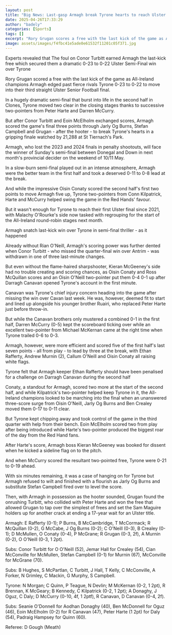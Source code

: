 ```yaml
---
layout: post
title: "Big News: Last-gasp Armagh break Tyrone hearts to reach Ulster final"
date: 2025-04-26T17:33:29
author: "badely"
categories: [Sports]
tags: []
excerpt: "Rory Grugan scores a free with the last kick of the game as All-Ireland champions Armagh edge past fierce rivals Tyrone 0-23 to 0-22 to move into thei"
image: assets/images/f4fbc41e5ade0e61532f11201c05f371.jpg
---
```


Experts revealed that The foul on Conor Turbitt earned Armagh the last-kick free which secured them a dramatic 0-23 to 0-22 Ulster Semi-Final win over Tyrone

Rory Grugan scored a free with the last kick of the game as All-Ireland champions Armagh edged past fierce rivals Tyrone 0-23 to 0-22 to move into their third straight Ulster Senior Football final. 

In a hugely dramatic semi-final that burst into life in the second half in Clones, Tyrone moved two clear in the closing stages thanks to successive two-pointers from Peter Harte and Darren McCurry. 

But after Conor Turbitt and Eoin McElholm exchanged scores, Armagh scored the game's final three points through Jarly Og Burns, Stefan Campbell and Grugan - after the hooter - to break Tyrone's hearts in a gripping finale watched by 21,288 at St Tiernach's Park. 

Armagh, who lost the 2023 and 2024 finals in penalty shootouts, will face the winner of Sunday's semi-final between Donegal and Down in next month's provincial decider on the weekend of 10/11 May. 

In a slow-burn semi-final played out in an intense atmosphere, Armagh were the  better team in the first half and took a deserved 0-11 to 0-8 lead at the break. 

And while the impressive Oisin Conaty scored the second half's first two points to move Armagh five up, Tyrone two-pointers from Conn Kilpatrick, Harte and McCurry helped swing the game in the Red Hands' favour. 

But it wasn't enough for Tyrone to reach their first Ulster final since 2021, with Malachy O'Rourke's side now tasked with regrouping for the start of the All-Ireland round-robin stages next month.

Armagh snatch last-kick win over Tyrone in semi-final thriller - as it happened

Already without Rian O'Neill, Armagh's scoring power was further dented when Conor Turbitt - who missed the quarter-final win over Antrim - was withdrawn in one of three last-minute changes.

But even without the flame-haired sharpshooter, Kieran McGeeney's side had no trouble creating and scoring chances, as Oisin Conaty and Ross McQuillan scores and an Oisin O'Neill two-pointer put them 0-4 0-1 up after Darragh Canavan opened Tyrone's account in the first minute.

Canavan was Tyrone's chief injury concern heading into the game after missing the win over Cavan last week. He was, however, deemed fit to start and lined up alongside his younger brother Ruairi, who replaced Peter Harte just before throw-in.

But while the Canavan brothers only mustered a combined 0-1 in the first half, Darren McCurry (0-5) kept the scoreboard ticking over while an excellent two-pointer from Michael McKernan came at the right time when Tyrone trailed 0-6 to 0-3.

Armagh, however, were more efficient and scored five of the first half's last seven points - all from play - to lead by three at the break, with Ethan Rafferty, Andrew Murnin (2), Callum O'Neill and Oisin Conaty all raising white flags.

Tyrone felt that Armagh keeper Ethan Rafferty should have been penalised for a challenge on Darragh Canavan during the second half

Conaty, a standout for Armagh, scored two more at the start of the second half, and while Kilpatrick's two-pointer helped keep Tyrone in it, the All-Ireland champions looked to be marching into the final when an unanswered three-score surge from Oisin O'Neill, Jarly Og Burns and Ben Crealey moved them 0-17 to 0-11 clear.

But Tyrone kept chipping away and took control of the game in the third quarter with help from their bench. Eoin McElholm scored two from play after being introduced while Harte's two-pointer produced the biggest roar of the day from the Red Hand fans. 

After Harte's score, Armagh boss Kieran McGeeney was booked for dissent when he kicked a sideline flag on to the pitch. 

And when McCurry scored the resultant two-pointed free, Tyrone were 0-21 to 0-19 ahead. 

With six minutes remaining, it was a case of hanging on for Tyrone but Armagh refused to wilt and finished with a flourish as Jarly Og Burns and substitute Stefan Campbell fired over to level the score. 

Then, with Armagh in possession as the hooter sounded, Grugan found the onrushing Turbitt, who collided with Peter Harte and won the free that allowed Grugan to tap over the simplest of frees and set the Sam Maguire holders up for another crack at ending a 17-year wait for an Ulster title. 

Armagh: E Rafferty (0-1); P Burns, B McCambridge, T McCormack; R McQuillan (0-2), G McCabe, J Og Burns (0-2); C O'Neill (0-3), B Crealey (0-1); D McMullen, O Conaty (0-4), P McGrane; R Grugan (0-3, 2f), A Murnin (0-2), O O'Neill (0-3, 1 2pt).

Subs: Conor Turbitt for O O'Neill (52), Jemar Hall for Crealey (54), Cian McConville for McMullen, Stefan Campbell (0-1) for Murnin (67), McConville for McGrane (70). 

Subs: B Hughes, S McPartlan, C Turbitt, J Hall, T Kelly, C McConville, A Forker, N Grimley, C Mackin, G Murphy, S Campbell.

Tyrone: N Morgan; C Quinn, P Teague, N Devlin; M McKernan (0-2, 1 2pt), R Brennan, K McGeary; B Kennedy, C Kilpatrick (0-2, 1 2pt); A Donaghy, J Oguz, C Daly; D McCurry (0-10, 4f, 1 2ptf), R Canavan, D Canavan (0-4, 2f).

Subs: Seanie O'Donnell for Aodhan Donaghy (40), Ben McDonnell for Oguz (46), Eoin McElholm (0-2) for R Canavan (47), Peter Harte (1 2pt) for Daly (54), Padraig Hampsey for Quinn (60).

Referee: D Gough (Meath)

